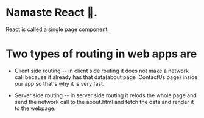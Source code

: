 # Namaste React 🚀.

<!-- {cardData.map((restaurant) => (
                    <Cards key={restaurant.id} restData={restaurant} />
                ))} -->
<!-- by using this we dont have to worry about the cards by increase in no of cards it will set itself and increase automatically 
                without us doing anything if we delete the data it will delete automatically . It is just like we are using loop in the cards  */}

                            {/* or */}
                {/* <Cards restData = {cardData[0]}/>
                <Cards restData = {cardData[1]}/>
                <Cards restData = {cardData[2]}/>
                <Cards restData = {cardData[3]}/>
                <Cards restData = {cardData[4]}/>
                <Cards restData = {cardData[5]}/>
                <Cards restData = {cardData[6]}/>
                <Cards restData = {cardData[7]}/>
                <Cards restData = {cardData[8]}/>
                <Cards restData = {cardData[9]}/>
                <Cards restData = {cardData[10]}/>
                <Cards restData = {cardData[11]}/> -->
React is called a single page component.
# Two types of routing in web apps are
- Client side routing -- in client side routing it does not make a network call because it already has that data(about page ,ContactUs page) inside our app so that's why it is very fast. 

- Server side routing -- in server side routing it relods the whole page and send the network call to the about.html and fetch the data and render it to the webpage.